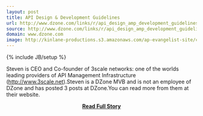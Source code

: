 ```yaml
---
layout: post
title: API Design & Development Guidelines
url: http://www.dzone.com/links/r/api_design_amp_development_guidelines_selected_re.html
source: http://www.dzone.com/links/r/api_design_amp_development_guidelines_selected_re.html
domain: www.dzone.com
image: http://kinlane-productions.s3.amazonaws.com/ap-evangelist-site/curated/screenshots/6233_www_dzone_com.png
---
```

{% include JB/setup %}<p>Steven is CEO and Co-founder of 3scale networks: one of the worlds leading providers of API Management Infrastructure (http://www.3scale.net).Steven is a DZone MVB and is not an employee of DZone and has posted 3 posts at DZone.You can read more from them at their website.</p>
<center><p><a href="http://www.dzone.com/links/r/api_design_amp_development_guidelines_selected_re.html" style='padding:25px; font-sze:18px; font-weight: bold;'>Read Full Story</a></p></center>
